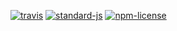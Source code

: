 [![travis](https://img.shields.io/travis/christian-fei/justchart.svg?style=flat-square)](https://travis-ci.org/christian-fei/justchart) [![standard-js](https://img.shields.io/badge/coding%20style-standard-brightgreen.svg?style=flat-square)](http://standardjs.com/) [![npm-license](https://img.shields.io/npm/l/justchart.svg?style=flat-square&colorB=007EC6)](https://spdx.org/licenses/ISC)
